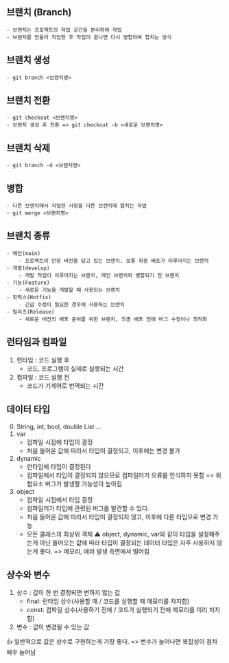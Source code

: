 ## 브랜치 (Branch)
    - 브랜치는 프로젝트의 작업 공간을 분리하여 작업
    - 브랜치를 만들어 작업한 후 작업이 끝나면 다시 병합하여 합치는 방식

## 브랜치 생성
    - git branch <브랜치명>

## 브랜치 전환
    - git checkout <브랜치명>
    - 브랜치 생성 후 전환 => git checkout -b <새로운 브랜치명>

## 브랜치 삭제
    - git branch -d <브랜치명>

## 병합
    - 다른 브랜치에서 작업한 사항을 다른 브랜치에 합치는 작업
    - git merge <브랜치명>

## 브랜치 종류
    - 메인(main)
        - 프로젝트의 안정 버전을 담고 있는 브랜치. 보통 최종 배포가 이루어지는 브랜치
    - 개발(develop)
        - 개발 작업이 이루어지는 브랜치, 메인 브랜치와 병합되기 전 브랜치
    - 기능(Feature)
        - 새로운 기능을 개발할 때 사용되는 브랜치
    - 핫픽스(Hotfix)
        - 긴급 수정이 필요한 경우에 사용하는 브랜치
    - 릴리즈(Release)
        - 새로운 버전의 배포 준비를 위한 브랜치, 최종 배포 전에 버그 수정이나 최적화

## 런타임과 컴파일
1. 런타임 : 코드 실행 후
    - 코드, 프로그램이 실제로 실행되는 시간
2. 컴파일 : 코드 실행 전
    - 코드가 기계어로 번역되는 시간

## 데이터 타입
0. String, int, bool, double List<T> ...
1. var
    - 컴파일 시점에 타입이 결정
    - 처음 들어온 값에 따라서 타입이 결정되고, 이후에는 변경 불가
2. dynamic
    - 런타임에 타입이 결정된다
    - 컴파일에서 타입이 결정되지 않으므로 컴파일러가 오류를 인식하지 못함 => 위험요소 버그가 발생할 가능성이 높아짐
3. object
    - 컴파일 시점에서 타입 결정
    - 컴파일러가 타입에 관련된 버그를 발견할 수 있다.
    - 처음 들어온 값에 따라서 타입이 결정되지 않고, 이후에 다른 타입으로 변경 가능
    - 모든 클래스의 최상위 객체
⚠️ object, dynamic, var와 같이 타입을 설정해주는게 아닌 들어오는 값에 따라
    타입이 결정되는 데이터 타입은 자주 사용하지 않는게 좋다.
        => 메모리, 에러 발생 측면에서 떨어짐

## 상수와 변수
1. 상수 : 값이 한 번 결정되면 변하지 않는 값
    - final: 런타임 상수(사용할 때 / 코드를 실행할 때 메모리를 차지함)
    - const: 컴파일 상수(사용하기 전에 / 코드가 실행되기 전에 메모리를 미리 차지함)
2. 변수 : 값이 변경될 수 있는 값

👍 일반적으로 값은 상수로 구현하는게 가장 좋다. => 변수가 늘어나면 복잡성이 점차 매우 늘어남

